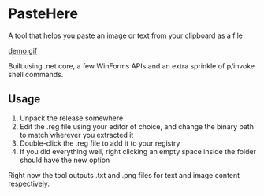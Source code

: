 # PasteHere
A tool that helps you paste an image or text from your clipboard as a file

[demo gif](https://github.com/tomzorz/PasteHere/raw/master/demo.gif)

Built using .net core, a few WinForms APIs and an extra sprinkle of p/invoke shell commands. 

## Usage

1. Unpack the release somewhere
2. Edit the .reg file using your editor of choice, and change the binary path to match wherever you extracted it
3. Double-click the .reg file to add it to your registry
4. If you did everything well, right clicking an empty space inside the folder should have the new option

Right now the tool outputs .txt and .png files for text and image content respectively.